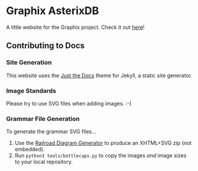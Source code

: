 # Graphix AsterixDB
A little website for the Graphix project. Check it out [here](https://graphix.ics.uci.edu)!

## Contributing to Docs

### Site Generation
This website uses the [Just the Docs](https://just-the-docs.github.io/just-the-docs/) theme for Jekyll, a static site generator.

### Image Standards
Please try to use SVG files when adding images. :-)

### Grammar File Generation
To generate the grammar SVG files...
1. Use the [Railroad Diagram Generator](https://www.bottlecaps.de/rr/ui) to produce an XHTML+SVG zip (not embedded).
2. Run `python3 tools/bottlecaps.py` to copy the images _and_ image sizes to your local repository.
